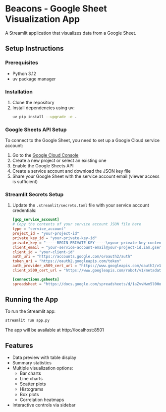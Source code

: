 # Beacons - Google Sheet Visualization App

A Streamlit application that visualizes data from a Google Sheet.

## Setup Instructions

### Prerequisites

- Python 3.12
- uv package manager

### Installation

1. Clone the repository
2. Install dependencies using uv:
   ```bash
   uv pip install --upgrade -e .
   ```

### Google Sheets API Setup

To connect to the Google Sheet, you need to set up a Google Cloud service account:

1. Go to the [Google Cloud Console](https://console.cloud.google.com/)
2. Create a new project or select an existing one
3. Enable the Google Sheets API
4. Create a service account and download the JSON key file
5. Share your Google Sheet with the service account email (viewer access is sufficient)

### Streamlit Secrets Setup

1. Update the `.streamlit/secrets.toml` file with your service account credentials:
   ```toml
   [gcp_service_account]
   # Copy the contents of your service account JSON file here
   type = "service_account"
   project_id = "your-project-id"
   private_key_id = "your-private-key-id"
   private_key = "-----BEGIN PRIVATE KEY-----\nyour-private-key-content\n-----END PRIVATE KEY-----\n"
   client_email = "your-service-account-email@your-project-id.iam.gserviceaccount.com"
   client_id = "your-client-id"
   auth_uri = "https://accounts.google.com/o/oauth2/auth"
   token_uri = "https://oauth2.googleapis.com/token"
   auth_provider_x509_cert_url = "https://www.googleapis.com/oauth2/v1/certs"
   client_x509_cert_url = "https://www.googleapis.com/robot/v1/metadata/x509/your-service-account-email%40your-project-id.iam.gserviceaccount.com"

   [connections.gsheets]
   spreadsheet = "https://docs.google.com/spreadsheets/d/1aZvvNwm5l0HoqTFY5XFnXMVnfog_1DXdwySpsmcNc4w/edit?gid=0#gid=0"
   ```

## Running the App

To run the Streamlit app:

```bash
streamlit run app.py
```

The app will be available at http://localhost:8501

## Features

- Data preview with table display
- Summary statistics
- Multiple visualization options:
  - Bar charts
  - Line charts
  - Scatter plots
  - Histograms
  - Box plots
  - Correlation heatmaps
- Interactive controls via sidebar
